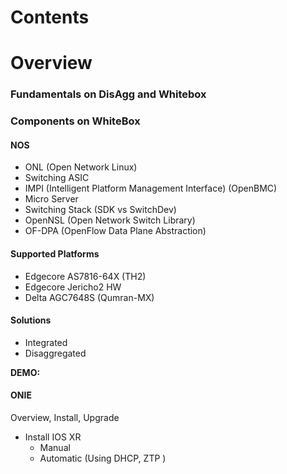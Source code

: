 # Contents

# Overview
 ### Fundamentals on DisAgg and Whitebox
 ### Components on WhiteBox
 #### NOS
  * ONL (Open Network Linux)
  * Switching ASIC
  * IMPI (Intelligent Platform Management Interface) (OpenBMC)
  * Micro Server
  * Switching Stack (SDK vs SwitchDev)
  * OpenNSL (Open Network Switch Library)
  * OF-DPA (OpenFlow Data Plane Abstraction)
  
 #### Supported Platforms
  *  Edgecore AS7816-64X (TH2)
  *  Edgecore Jericho2 HW
  *  Delta AGC7648S (Qumran-MX)
 
 #### Solutions
  * Integrated 
  * Disaggregated
 
 **DEMO:**
 #### ONIE
   Overview, Install, Upgrade
   * Install IOS XR 
     * Manual
     * Automatic (Using DHCP, ZTP )
  

